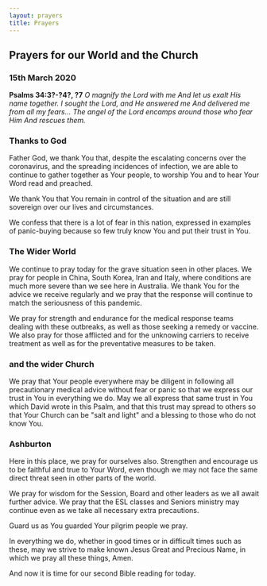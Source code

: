 ```yaml
---
layout: prayers
title: Prayers
---
```

## Prayers for our World and the Church 

### 15th March 2020 

__Psalms 34:3?-?4?, ?7__ _O magnify the Lord with me And let us exalt His name together. I sought the Lord, and He answered me And delivered me from all my fears... The angel of the Lord encamps around those who fear Him And rescues them._

### Thanks to God
Father God, we thank You that, despite the escalating concerns over the coronavirus, and the spreading incidences of infection, we are able to continue to gather together as Your people, to worship You and to hear Your Word read and preached. 

We thank You that You remain in control of the situation and are still sovereign over our lives and circumstances.

We confess that there is a lot of fear in this nation, expressed in examples of panic-buying because so few truly know You and put their trust in You.

### The Wider World ### 
We continue to pray today for the grave situation seen in other places. We pray for people in China, South Korea, Iran and Italy, where conditions are much more severe than we see here in Australia. We thank You for the advice we receive regularly and we pray that the response will continue to match the seriousness of this pandemic.

We pray for strength and endurance for the medical response teams dealing with these outbreaks, as well as those seeking a remedy or vaccine. We also pray for those afflicted and for the unknowing carriers to receive treatment as well as for the preventative measures to be taken.

### and the wider Church ###
We pray that Your people everywhere may be diligent in following all precautionary medical advice without fear or panic so that we express our trust in You in everything we do. May we all express that same trust in You which David wrote in this Psalm, and that this trust may spread to others so that Your Church can be "salt and light" and a blessing to those who do not know You. 

### Ashburton
Here in this place, we pray for ourselves also. Strengthen and encourage us to be faithful and true to Your Word, even though we may not face the same direct threat seen in other parts of the world.

We pray for wisdom for the Session, Board and other leaders as we all await further advice. We pray that the ESL classes and Seniors ministry may continue even as we take all necessary extra precautions. 

Guard us as You guarded Your pilgrim people we pray.  

In everything we do, whether in good times or in difficult times such as these, may we strive to make known Jesus Great and Precious Name, in which we pray all these things, Amen.

And now it is time for our second Bible reading for today.